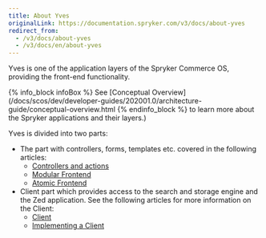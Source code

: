 ```yaml
---
title: About Yves
originalLink: https://documentation.spryker.com/v3/docs/about-yves
redirect_from:
  - /v3/docs/about-yves
  - /v3/docs/en/about-yves
---
```


Yves is one of the application layers of the Spryker Commerce OS, providing the front-end functionality. 

{% info_block infoBox %}
See [Conceptual Overview](/docs/scos/dev/developer-guides/202001.0/architecture-guide/conceptual-overview.html
{% endinfo_block %} to learn more about the Spryker applications and their layers.)

Yves is divided into two parts:

* The part with controllers, forms, templates etc. covered in the following articles:
    * [Controllers and actions](https://documentation.spryker.com/v4/docs/yves-controllers-actions )
    * [Modular Frontend](/docs/scos/dev/developer-guides/202001.0/development-guide/back-end/yves/modular-frontend.html)
    * [Atomic Frontend](https://documentation.spryker.com/v4/docs/atomic-frontend)
 * Client part which provides access to the search and storage engine and the Zed application. See the following articles for more information on the Client:
     * [Client](https://documentation.spryker.com/v4/docs/client )
     * [Implementing a Client](https://documentation.spryker.com/v4/docs/implementing-a-client )

